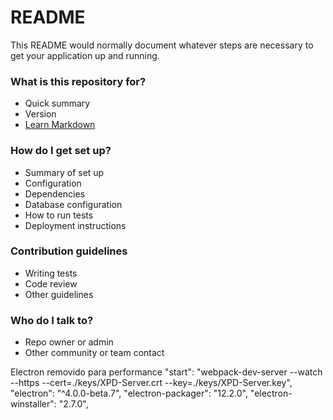 # README #

This README would normally document whatever steps are necessary to get your application up and running.

### What is this repository for? ###

* Quick summary
* Version
* [Learn Markdown](https://bitbucket.org/tutorials/markdowndemo)

### How do I get set up? ###

* Summary of set up
* Configuration
* Dependencies
* Database configuration
* How to run tests
* Deployment instructions

### Contribution guidelines ###

* Writing tests
* Code review
* Other guidelines

### Who do I talk to? ###

* Repo owner or admin
* Other community or team contact

Electron removido para performance
"start": "webpack-dev-server --watch --https --cert=./keys/XPD-Server.crt --key=./keys/XPD-Server.key",   
"electron": "^4.0.0-beta.7",
"electron-packager": "12.2.0",
"electron-winstaller": "2.7.0",